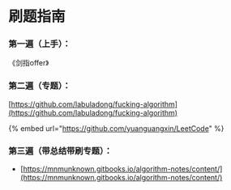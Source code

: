 # 刷题指南

### 第一遍（上手）：

《剑指offer》

### 第二遍（专题）：

[https://github.com/labuladong/fucking-algorithm](https://github.com/labuladong/fucking-algorithm)

{% embed url="https://github.com/yuanguangxin/LeetCode" %}

### 第三遍（带总结带刷专题）：

* [https://mnmunknown.gitbooks.io/algorithm-notes/content/](https://mnmunknown.gitbooks.io/algorithm-notes/content/)




